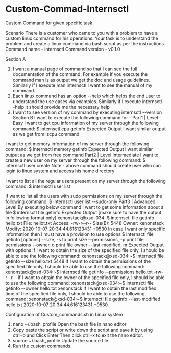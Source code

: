 # Custom-Commad-Internsctl
Custom Command for given specific task.

Scenario There is a customer who came to you with a problem to have a custom linux
command for his operations. Your task is to understand the problem and create a linux
command via bash script as per the instructions.
Command name - internsctl
Command version - v0.1.0

Section A
1. I want a manual page of command so that I can see the full documentation of the command.
For example if you execute the command
man ls
as output we get the doc and usage guidelines. Similarly if I execute man internsctl I want
to see the manual of my command.
2. Each linux command has an option --help which helps the end user to understand the use
cases via examples. Similarly if I execute internsctl --help it should provide me the
necessary help
3. I want to see version of my command by executing
internsctl --version
Section B
I want to execute the following command for -
Part1 | Level Easy
I want to get cpu information of my server through the following command:
$ internsctl cpu getinfo
Expected Output 
I want similar output as we get from lscpu command

I want to get memory information of my server through the following command:
$ internsctl memory getinfo
Expected Output
I want similar output as we get from free command
Part2 | Level Intermediate
I want to create a new user on my server through the following command:
$ internsctl user create <username>
Note - above command should create user who can login to linux system and access his home
directory

I want to list all the regular users present on my server through the following command:
$ internsctl user list

If want to list all the users with sudo permissions on my server through the following command:
$ internsctl user list --sudo-only
Part3 | Advanced Level
By executing below command I want to get some information about a file
$ internsctl file getinfo <file-name>
Expected Output [make sure to have the output in following format only]
xenonstack@xsd-034:
$ internsctl file getinfo hello.txt
File: hellot.txt
Access: -rw-r--r--
Size(B): 5448
Owner: xenonstack
Modify: 2020-10-07 20:34:44.616123431 +0530
In case I want only specific information then I must have a provision to use options
$ internsctl file getinfo [options] <file-name>
--size, -s to print size
--permissions, -p print file permissions
--owner, o print file owner
--last-modified, m
Expected Output with options
If I want to obtain the size of the specified file only, I should be able to use the following
command:
xenonstack@xsd-034:~$ internsctl file getinfo --size hello.txt
5448
If I want to obtain the permissions of the specified file only, I should be able to use the following
command:
xenonstack@xsd-034:~$ internsctl file getinfo --permissions hello.txt
-rw-r--r--
If I want to obtain the owner of the specified file only, I should be able to use the following
command:
xenonstack@xsd-034:~$ internsctl file getinfo --owner hello.txt
xenonstack
If I want to obtain the last modified time of the specified file only, I should be able to use the
following command:
xenonstack@xsd-034:~$ internsctl file getinfo --last-modified hello.txt
2020-10-07 20:34:44.616123431 +0530
  
  
  
 Configuration of Custom_commands.sh in Linux system
1. nano ~/.bash_profile
Open the bash file in nano editor
2. Copy paste the script or write down the script and save it by using ctrl+o and Click Enter
Then click ctrl+x to exit the nano editor.
3. source ~/.bash_profile
Update the source file
4. Run the custom commands.
